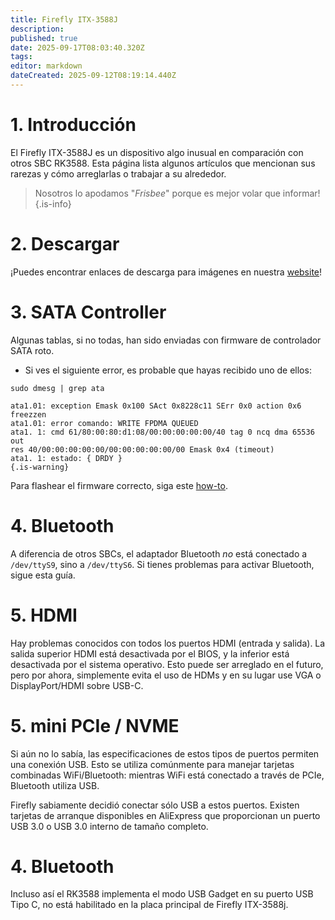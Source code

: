 ```yaml
---
title: Firefly ITX-3588J
description:
published: true
date: 2025-09-17T08:03:40.320Z
tags:
editor: markdown
dateCreated: 2025-09-12T08:19:14.440Z
---
```


# 1. Introducción

El Firefly ITX-3588J es un dispositivo algo inusual en comparación con otros SBC RK3588. Esta página lista algunos artículos que mencionan sus rarezas y cómo arreglarlas o trabajar a su alrededor.

> Nosotros lo apodamos "_Frisbee_" porque es mejor volar que informar!
> {.is-info}

# 2. Descargar

¡Puedes encontrar enlaces de descarga para imágenes en nuestra [website](https://bredos.org/download.html)!

# 3. SATA Controller

Algunas tablas, si no todas, han sido enviadas con firmware de controlador SATA roto.

- Si ves el siguiente error, es probable que hayas recibido uno de ellos:

```
sudo dmesg | grep ata
```

```
ata1.01: exception Emask 0x100 SAct 0x8228c11 SErr 0x0 action 0x6 freezzen
ata1.01: error comando: WRITE FPDMA QUEUED
ata1. 1: cmd 61/80:00:80:d1:08/00:00:00:00:00/40 tag 0 ncq dma 65536 out
res 40/00:00:00:00:00/00:00:00:00:00/00 Emask 0x4 (timeout)
ata1. 1: estado: { DRDY }
{.is-warning}
```

Para flashear el firmware correcto, siga este [how-to](/en/ITX-3588J/sata-firmware-fix).

# 4. Bluetooth

A diferencia de otros SBCs, el adaptador Bluetooth _no_ está conectado a `/dev/ttyS9`, sino a `/dev/ttyS6`. Si tienes problemas para activar Bluetooth, sigue esta guía.

# 5. HDMI

Hay problemas conocidos con todos los puertos HDMI (entrada y salida). La salida superior HDMI está desactivada por el BIOS, y la inferior está desactivada por el sistema operativo. Esto puede ser arreglado en el futuro, pero por ahora, simplemente evita el uso de HDMs y en su lugar use VGA o DisplayPort/HDMI sobre USB-C.

# 5. mini PCIe / NVME

Si aún no lo sabía, las especificaciones de estos tipos de puertos permiten una conexión USB. Esto se utiliza comúnmente para manejar tarjetas combinadas WiFi/Bluetooth: mientras WiFi está conectado a través de PCIe, Bluetooth utiliza USB.

Firefly sabiamente decidió conectar sólo USB a estos puertos. Existen tarjetas de arranque disponibles en AliExpress que proporcionan un puerto USB 3.0 o USB 3.0 interno de tamaño completo.

# 4. Bluetooth

Incluso así el RK3588 implementa el modo USB Gadget en su puerto USB Tipo C, no está habilitado en la placa principal de Firefly ITX-3588j.